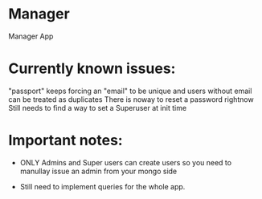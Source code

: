 # Manager
Manager App


# Currently known issues:

"passport" keeps forcing an "email" to be unique and users without email can be treated as duplicates
There is noway  to reset a password rightnow
Still needs to find a way to set a Superuser at init time

# Important notes:

* ONLY Admins and Super users can create users so you need to manullay issue an admin from your mongo side

* Still need to implement queries for the whole app.

